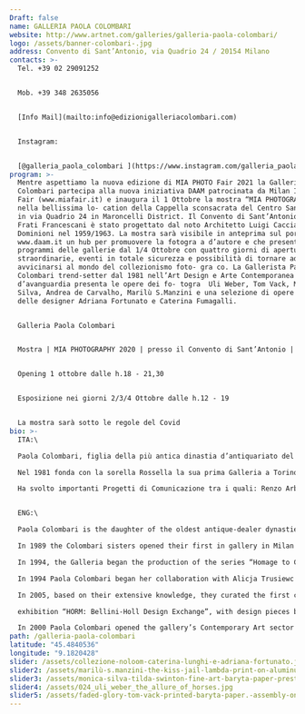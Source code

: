 ```yaml
---
Draft: false
name: GALLERIA PAOLA COLOMBARI
website: http://www.artnet.com/galleries/galleria-paola-colombari/
logo: /assets/banner-colombari-.jpg
address: Convento di Sant’Antonio, via Quadrio 24 / 20154 Milano
contacts: >-
  Tel. +39 02 29091252 


  Mob. +39 348 2635056


  [Info Mail](mailto:info@edizionigalleriacolombari.com)


  Instagram:


  [@galleria_paola_colombari ](https://www.instagram.com/galleria_paola_colombari/)
program: >-
  Mentre aspettiamo la nuova edizione di MIA PHOTO Fair 2021 la Galleria Paola
  Colombari partecipa alla nuova iniziativa DAAM patrocinata da Milan Image Art
  Fair (www.miafair.it) e inaugura il 1 Ottobre la mostra “MIA PHOTOGRAPHY 2020”
  nella bellissima lo- cation della Cappella sconsacrata del Centro Sant’Antonio
  in via Quadrio 24 in Maroncelli District. Il Convento di Sant’Antonio dei
  Frati Francescani è stato progettato dal noto Architetto Luigi Caccia
  Dominioni nel 1959/1963. La mostra sarà visibile in anteprima sul portale
  www.daam.it un hub per promuovere la fotogra a d’autore e che presenta i
  programmi delle gallerie dal 1/4 Ottobre con quattro giorni di aperture
  straordinarie, eventi in totale sicurezza e possibilità di tornare ad
  avvicinarsi al mondo del collezionismo foto- gra co. La Gallerista Paola
  Colombari trend-setter dal 1981 nell’Art Design e Arte Contemporanea
  d’avanguardia presenta le opere dei fo- togra  Uli Weber, Tom Vack, Monica
  Silva, Andrea de Carvalho, Marilù S.Manzini e una selezione di opere tessili
  delle designer Adriana Fortunato e Caterina Fumagalli.


  Galleria Paola Colombari


  Mostra | MIA PHOTOGRAPHY 2020 | presso il Convento di Sant’Antonio | Via Quadrio 24 - 20154 Milano


  Opening 1 ottobre dalle h.18 - 21,30 


  Esposizione nei giorni 2/3/4 Ottobre dalle h.12 - 19 


  La mostra sarà sotto le regole del Covid
bio: >-
  ITA:\

  Paola Colombari, figlia della più antica dinastia d’antiquariato del Nord Italia, dopo un’intensa e giovanile attività agonistica nella Nazionale Italiana di sci con la partecipazione alla Coppa del Mondo, si dedica agli studi di Archeologia mediorientale con la specializzazione in Egittologia.

  Nel 1981 fonda con la sorella Rossella la sua prima Galleria a Torino. Per circa dieci anni si occupano della ricerca sul XX secolo, partecipano allo sviluppo del Modernariato con particolare attenzione allo studio ed alla promozione culturale del noto Architetto torinese Carlo Mollino. Dal 1984 al 1987 organizzano le prime aste di Modernariato in Italia, tra le quali la grande asta dell’aprile ‘85 dedicata all’opera molliniana e nel 1986 la prima asta di design contemporaneo, mettendo all’incanto la famosa collezione della Triennale del 1985 “Le Affinità Elettive”. Nel 1989 si trasferiscono a Milano e Paola Colombari, figura attiva e trasversale, dopo una lunga esperienza nel modernariato fonda la sua galleria di Art Design sperimentando le nuove tendenze post-moderne e fondando nel 1991 il brand “Edizioni Galleria Colombari” producendo opere di Art Design in Limited Edition firmate da importanti designer italiani ed internazionali e collaborando con designers storici come Ron Arad, David Palterer, Alessandro Mendini, Ettore Sottsass, Ugo La Pietra, Adolfo Natalini, Andrea Branzi, Mario Bellini, Bob Wilson, Riccardo Dalisi, Garouste & Bonetti e altri. Trend-setter dell’Art Design oggi Paola Colombari collabora con importanti designer internazionali come: Karim Rashid, Pawel Grunert, Sergio J. Matos, Ronald Scliar Sasson, Juliano Guidi, Antonio Cagianelli, Luca Sacchetti ecc. Dal 1994 produce una linea in Omaggio all’Architetto Carlo Mollino di cui la famosa “Lampada Suora” è diventata un best-seller internazionale nelle più importanti Case d’Aste come Sotheby’s, Christie’s, Piasa, Richard Wright. Dal 1990 Paola Colombari attiva collaborazioni con importanti Gallerie e Musei Internazionali come: il Musée Des Arts Decoratifs di Montrèal in Canada, il Kunster Kolonie Museum di Darmstadt in Germania, il Museo di Gent ed Oostende in Belgio, il Kulturring Stadt Gallerie di Sundern, il Museo d’Arte Contemporanea del Castello di Varsavia in Polonia, il Museum of Contemporary Art Kiasma di Helsinki ed organizza alcune mostre per l’Istituto Italiano di Cultura dedicate all’opera del grande Architetto Carlo Mol- lino nel 2000 a Parigi e nel 2001 ad Amsterdam e Bruxelles. Paola Colombari si occupa inoltre dal 1990 di management culturale, sua la prima collezione nel 1991 di “Box of chocolate” firmata da importanti designers per la Peyrano Cioccolato,nel 1995 è consulente per il design’s product per la società Gempico di Mosca, nel 1997 apre i rapporti con i Paesi dell’Est collaborando con Alicja Trusiewicz per la promozione del design po- lacco in Italia.

  Ha svolto importanti Progetti di Comunicazione tra i quali: Renzo Arbore, Bob Wilson, Adisco, la Comis Lombardia, L’Ente Fiera di Parma e per il Padiglione D’Israele alla 9° Biennale di Architettura di Venezia del 2004 curata da Kurt Forster dal titolo “Metamorph”. Il 23 Ottobre 2001 organizza con Rossella Colombari un’asta esclusiva alla Christie’s di Londra dedicata all’opera completa di Carlo Mollino ed in base alla loro lunga esperienza nel 2005 curano il primo catalogo dei mobili dedicato alle opere di “Carlo Mollino. Catalogo dei Mobili” edito da Idea Books. Nel 2004 fonda ed è curatore del primo format fieristico nel settore del collezionismo dell’Art Design con l’Ente Fiera Milano-Novegro e nel 2005 cura le sezioni di “Design e Avanguardie Contemporanee” per la Fiera “Antiquaria” promossa da Fiera Milano City e cura la mostra “Installa- zioni tra Arte e Design”. Organizza e cura alcune mostre tra le quali: nel 2008 la mostra a Parigi del designer anglo-egiziano Karim Rashid, nel 2009 la mostra “Eco-Trans-Pop”, nel 2010 “Horm: Bellini-Holl design exchange” sette lampade progettate dai designers Mario Bellini e Steven Holl; nel 2011 “Effetto Acciaio”, nel 2012 una ricerca sul segno mistico “ The Religious Contemporary Design”, nel 2013 organizza e cura con Silvia Ariemma la mostra dedicata ai giovani talenti italiani “WABI SABI Italian Slow Design”, nel 2014 cura la mostra “Art Design for Freedom”, nel 2015 cura la mostra con Neia Paz dedicata ai designer brasiliani “Brasil Art Design” e il Solo Show della nota attrice-artista Marisa Laurito a Milano e “Radici Squadrate” alla Galleria Narciso di Torino durante Artissima. Cura la collezione “World Champion Glass Sky// Project” per Gioara fondata da Giorgio Gros. Presenta al Salone del Mobile 2016 la mostra “Cosmic Vanity” di Antonio Cagianelli, nel 2017 la personale del noto designer brasiliano Sergio J. Matos e nel 2018 del designer Ronald Scliar Sasson, nel 2019 cura la mostra collettiva “Artdesign. Newtrends”. Paola Colombari nel 2000 apre la nuova sezione di Arte Contemporanea occupandosi di artisti italiani ed internazionali in particolare seguendo l’opera degli artisti: Andrea De Carvalho (Brasile), Monica Silva (Brasile), Alessandra Roveda (ITA), Marilù S. Manzini (ITA), Carla Chiusano (ITA), Alessandro Vasapolli (ITA) , Uli Weber (DE), Tom Vack (USA), Steve Thornton (USA) e collabora dal 2016 con il noto fotografo British David Yarrow. Ha collaborato con l’artista Maimouna Guerresi e con gli artisti Blue and Joy. Ad Aprile 2019 durante il Salone del Mobile ha collaborato alla mostra di Alessandra Roveda “Home sweet Home” curata da Angela Missoni presso lo Spazio Missoni con 60,000 visitatori. La Galleria è presente alle Fiere italiane ed internazionali come PAD London, Design Days Dubai (Emirates), Fotofever (Parigi), MiArt (Milan), MIA Photo Fair (Milan), Arte Fiera Bologna, Nomad St. Moritz (Svizzera), Roma Arte in Nuvola. Dal 2006 è Presidente di Maroncelli District a Milano.


  ENG:\

  Paola Colombari is the daughter of the oldest antique-dealer dynasties of northern Italy. After an intense activity in competitive skiing as a member of the Italian National team (including paticipation for six years in the World Cup for downhill skiing) and her studies at the University of Middle Eastern Archaeology, Paola co-founded with her sister Rossella her first gallery in 1981 in Turin. For approximately ten years the Gallery concentrated on the research of twentieth century design, actively participating in the development of modern collecting, with particular attention to the study and promotion of the infamous architect from Turin Carlo Mollino. From 1984 to 1987 the sisters organized the first auctions of modern design in Italy, including the great auction in 1985 dediated to Mollino’s work and in 1986 the first auction dedicated to contemporary design which highlighted “Affinità Elettive”, the famous collection of the Triennale from 1985.

  In 1989 the Colombari sisters opened their first in gallery in Milan and in the year 2000 transferred the Gallery to its second location in via Maroncelli and divided it into two branches: the Gallery of Contemporary Art and Art Design Design curated by Paola Colombari and the Mid-Century Design Gallery curated by Rossella Colombari. At this juncture, Paola Colombari, an innovative and multi-disciplinary figure, decided to branch away from her long experience with mid-century design and veer towards the experimentation of new postmodernist trends with the foundation in 1991 of the Brand “Edizioni Galleria Colombari” dedicated to the production in Limited Edition of Art-Design furnitures designed by important Italian and international designers such as: Karim Rashid, Antonio Cagianelli, David Palterer, Luca Sacchetti, Garouste & Bonetti, Riccardo Dalisi, Yaacov Kaufman, Joanna Lyle Pawel Grunert; she has also collaborated with historical designers such as Alessandro Mendini, Ettore Sottsass, Ugo La Pietra, Andrea Branzi, Adolfo Natalini, Mario Bellini, Bob Wilson, Matteo Thun and Ron Arad. Paola Colombari collaborates today with the brasilian contemporary designer suchs as Sergio J.Matos, Rodrigo Almeida, Henrique Stayner, Ronald Scliar Sasson, Juliano Guidi and the italian designer Alessandra Roveda.

  In 1994, the Galleria began the production of the series “Homage to Carlo Mollino”, with the reproduction of seminal pieces of the architect’s ouevre. In 1990, collaborations with important international galleries and museums were also launched (including the Musée des Arts Décoratifs, Montréal, Canada - KunsterKolonie Museum, Darmstadt, Germany - Museum of Gent and Oostende, Belgium - Kulturring StadtGallerie, Sundern - Museum of Contemporary Art, Castle of Warsaw, Poland). Colombari also organized exhibitions dedicated to the work of Carlo Mollino for the Istituto Italiano di Cultura, such as the Paris exhibition in 2000 and then in Amsterdam and Brussels in 2001. From 1990 to the present, Paola Colombari has been active through collaborations as both curator and cultural manager.

  In 1994 Paola Colombari began her collaboration with Alicja Trusiewc in Poland and together they curated the first Art Design exhibition at the Museum of Contemporary Art in Warsaw dedicated to the famous designer and architect David Palterer. Furthermore, Colombari has also developed important public relations/press offices including: Renzo Arbore, Bob Wilson, Adisco, Fiera Milano City, and the Israeli Pavilion at the 9th Venice Architecture Biennial entitled “Metamorph”, curated by Kurt Foster. Paola and Rossella Colombari then curated the Christie’s auction in London on October 23rd 2001, focusing on the complete works of Carlo Mollino.

  In 2005, based on their extensive knowledge, they curated the first catalogue of Mollino’s work: “Carlo Mollino: Catalogo dei Mobili” edited by Idea Books. In 1994 The exhibition “Eco-Trans-Pop” followed in 2009 and in the 2010 the Gallery showed an important

  exhibition “HORM: Bellini-Holl Design Exchange”, with design pieces by internationallyreknown architects Steven Holl and Mario Bellini. In the 2011 Paola Colombari showed “Steel Effect”, in the 2012 the exhibition “The Religious Contemporary Design”, in the 2013 the show “WABI SABI Italian Slow Design” with the curator Silvia Ariemma , in the 2014 the exhibition “Art Design for Freedom”, in the 2015 curated with Neia Paz the exhibition “Brasil Art Design” and for the Furniture Fair 2015 the Solo Show of the TV Star Marisa Laurito, in the 2016 the exhibition of the designer Antonio Cagianelli “Cosmic Vanity” and the Solo Show of Marisa Laurito “Radici Squadrate” (Square Roots) for the Galleria Narciso in Turin.

  In 2000 Paola Colombari opened the gallery’s Contemporary Art sector dealing with both Italian and international artists, with a particular attention today to the work of the artists David Yarrow (UK), Alessandro Vasapolli (ITA), Uli Weber (DE), Tom Vack (USA), Andrea De Carvalho (BR), Monica Silva (BR), Steve Thornton (USA), Marilù Manzini (ITA) , Carla Chiusano (ITA) and collaborated with the artists Maïmouna Guerresi, Rachana Nagarkar, Blue and Joy and Marisa Laurito. The Gallery participates in some of the most important international Art Fairs such as: PAD London (GB), Design Days Dubai (Emirates), Mia Photo fair (Milan), MiArt Fair (Milan), Arte Fiera Bologna, Wopart Fair (Lugano), Fotofever (Paris), Roma Nuvola in Arte (Rome).
path: /galleria-paola-colombari
latitude: "45.4840536"
longitude: "9.1820428"
slider: /assets/collezione-noloom-caterina-lunghi-e-adriana-fortunato.jpg
slider2: /assets/marilù-s.manzini-the-kiss-jail-lambda-print-on-aluminum-d-bond-3mm.-sizes-140-x-120-cm.-limited-edition-n.-6-2-ap-year-2019.jpg
slider3: /assets/monica-silva-tilda-swinton-fine-art-baryta-paper-prestige-340-canson-infinity-paper-with-aluminum-d-bond-support-and-acrylic-panel-5mm-plexiglass-sizes-120-x-106-cm-limited-edition-n.6-2-ap-year-2015.jpg
slider4: /assets/024_uli_weber_the_allure_of_horses.jpg
slider5: /assets/faded-glory-tom-vack-printed-baryta-paper.-assembly-on-artframe-satin-aluminum-frame-th.-4-cm-anti-reflective-glass-medium-size-130-x-97-cm-limited-edition-n.6-2ap-large-size-175-x-130-cm-limited-edition-n.6-2ap-year-2019.jpeg
---
```

